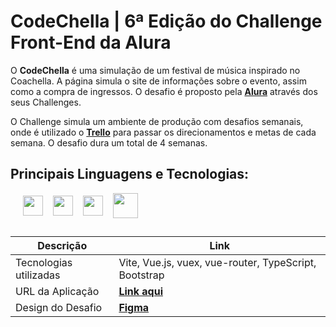 # CodeChella | 6ª Edição do Challenge Front-End da Alura

O **CodeChella** é uma simulação de um festival de música inspirado no Coachella. A página simula o site de informações sobre o evento, assim como a compra de ingressos. O desafio é proposto pela **[Alura](https://www.alura.com.br/)** através dos seus Challenges.

O Challenge simula um ambiente de produção com desafios semanais, onde é utilizado o **[Trello](https://trello.com/home)** para passar os direcionamentos e metas de cada semana. O desafio dura um total de 4 semanas.

## Principais Linguagens e Tecnologias:


<div style="display: flex; align-items: center; gap: 16px; padding-left: 20px">
<img style="width: 32px" src="https://cdn.jsdelivr.net/gh/devicons/devicon@latest/icons/vitejs/vitejs-original.svg" />
<img style="width: 32px" src="https://cdn.jsdelivr.net/gh/devicons/devicon@latest/icons/vuejs/vuejs-original.svg" />
<img style="width: 32px" src="https://cdn.jsdelivr.net/gh/devicons/devicon@latest/icons/typescript/typescript-plain.svg" />
<img style="width: 40px" src="https://cdn.jsdelivr.net/gh/devicons/devicon@latest/icons/bootstrap/bootstrap-original.svg" />
</div>


##

| **Descrição**        | **Link**                                                                                                       |
|----------------------|---------------------------------------------------------------------------------------------------------------|
| Tecnologias utilizadas| Vite, Vue.js, vuex, vue-router, TypeScript, Bootstrap |
| URL da Aplicação     | **[Link aqui](#)**                                                                                                 |
| Design do Desafio    | **[Figma](https://www.figma.com/design/xHLPBeA2ujaXbBjHMK9xh7/CodeChella-%7C-Challenge-I---Front-end-2023?node-id=48-205&t=dsQ8kShImkSRpdzv-0)** |

